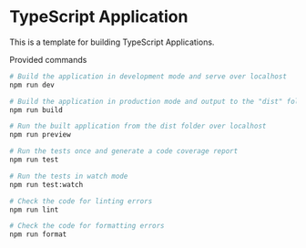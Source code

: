 # TypeScript Application

This is a template for building TypeScript Applications.

Provided commands

```bash
# Build the application in development mode and serve over localhost
npm run dev

# Build the application in production mode and output to the "dist" folder
npm run build

# Run the built application from the dist folder over localhost
npm run preview

# Run the tests once and generate a code coverage report
npm run test

# Run the tests in watch mode
npm run test:watch

# Check the code for linting errors
npm run lint

# Check the code for formatting errors
npm run format
```
